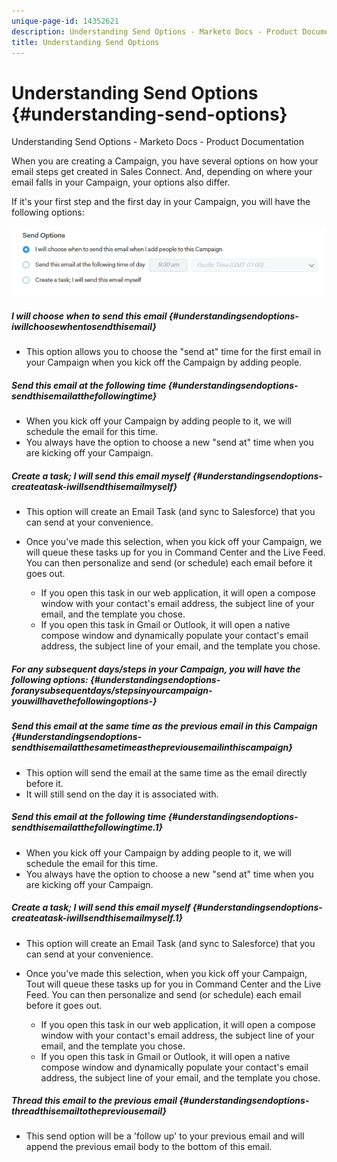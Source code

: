 ```yaml
---
unique-page-id: 14352621
description: Understanding Send Options - Marketo Docs - Product Documentation
title: Understanding Send Options
---
```


# Understanding Send Options {#understanding-send-options}

Understanding Send Options - Marketo Docs - Product Documentation

When you are creating a Campaign, you have several options on how your email steps get created in Sales Connect. And, depending on where your email falls in your Campaign, your options also differ.  
  
If it's your first step and the first day in your Campaign, you will have the following options:

![](assets/image2019-10-25-10-43-19.png)

##### I will choose when to send this email {#understandingsendoptions-iwillchoosewhentosendthisemail}

* This option allows you to choose the "send at" time for the first email in your Campaign when you kick off the Campaign by adding people.

##### Send this email at the following time {#understandingsendoptions-sendthisemailatthefollowingtime}

* When you kick off your Campaign by adding people to it, we will schedule the email for this time. 
* You always have the option to choose a new "send at" time when you are kicking off your Campaign.

##### Create a task; I will send this email myself {#understandingsendoptions-createatask-iwillsendthisemailmyself}

* This option will create an Email Task (and sync to Salesforce) that you can send at your convenience.
* Once you've made this selection, when you kick off your Campaign, we will queue these tasks up for you in Command Center and the Live Feed. You can then personalize and send (or schedule) each email before it goes out.

    * If you open this task in our web application, it will open a compose window with your contact's email address, the subject line of your email, and the template you chose.
    * If you open this task in Gmail or Outlook, it will open a native compose window and dynamically populate your contact's email address, the subject line of your email, and the template you chose.

##### For any subsequent days/steps in your Campaign, you will have the following options: {#understandingsendoptions-foranysubsequentdays/stepsinyourcampaign-youwillhavethefollowingoptions-}

##### Send this email at the same time as the previous email in this Campaign {#understandingsendoptions-sendthisemailatthesametimeasthepreviousemailinthiscampaign}

* This option will send the email at the same time as the email directly before it. 
* It will still send on the day it is associated with.

##### Send this email at the following time {#understandingsendoptions-sendthisemailatthefollowingtime.1}

* When you kick off your Campaign by adding people to it, we will schedule the email for this time. 
* You always have the option to choose a new "send at" time when you are kicking off your Campaign.

##### Create a task; I will send this email myself {#understandingsendoptions-createatask-iwillsendthisemailmyself.1}

* This option will create an Email Task (and sync to Salesforce) that you can send at your convenience.
* Once you've made this selection, when you kick off your Campaign, Tout will queue these tasks up for you in Command Center and the Live Feed. You can then personalize and send (or schedule) each email before it goes out.

    * If you open this task in our web application, it will open a compose window with your contact's email address, the subject line of your email, and the template you chose.
    * If you open this task in Gmail or Outlook, it will open a native compose window and dynamically populate your contact's email address, the subject line of your email, and the template you chose.

##### Thread this email to the previous email {#understandingsendoptions-threadthisemailtothepreviousemail}

* This send option will be a 'follow up' to your previous email and will append the previous email body to the bottom of this email.

